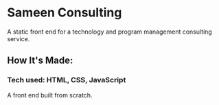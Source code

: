 # Sameen Consulting
A static front end for a technology and program management consulting service.

## How It's Made:

### Tech used: HTML, CSS, JavaScript
A front end built from scratch.